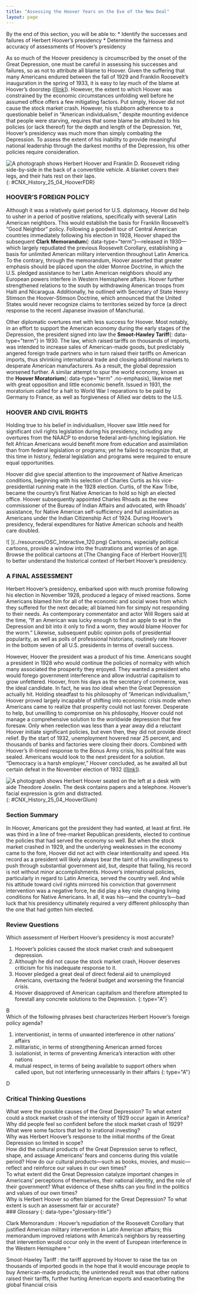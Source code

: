 ```yaml
---
title: "Assessing the Hoover Years on the Eve of the New Deal"
layout: page
---
```



<div data-type="abstract" markdown="1">
By the end of this section, you will be able to:
* Identify the successes and failures of Herbert Hoover’s presidency
* Determine the fairness and accuracy of assessments of Hoover’s presidency

</div>

As so much of the Hoover presidency is circumscribed by the onset of the Great Depression, one must be careful in assessing his successes and failures, so as not to attribute all blame to Hoover. Given the suffering that many Americans endured between the fall of 1929 and Franklin Roosevelt’s inauguration in the spring of 1933, it is easy to lay much of the blame at Hoover’s doorstep ([\[link\]](#CNX_History_25_04_HooverFDR)). However, the extent to which Hoover was constrained by the economic circumstances unfolding well before he assumed office offers a few mitigating factors. Put simply, Hoover did not cause the stock market crash. However, his stubborn adherence to a questionable belief in “American individualism,” despite mounting evidence that people were starving, requires that some blame be attributed to his policies (or lack thereof) for the depth and length of the Depression. Yet, Hoover’s presidency was much more than simply combating the Depression. To assess the extent of his inability to provide meaningful national leadership through the darkest months of the Depression, his other policies require consideration.

 ![A photograph shows Herbert Hoover and Franklin D. Roosevelt riding side-by-side in the back of a convertible vehicle. A blanket covers their legs, and their hats rest on their laps.](../resources/CNX_History_25_04_HooverFDR.jpg "Herbert Hoover (left) had the misfortune to be a president elected in prosperity and subsequently tasked with leading the country through the Great Depression. His unwillingness to face the harsh realities of widespread unemployment, farm foreclosures, business failures, and bank closings made him a deeply unpopular president, and he lost the 1932 election in a landslide to Franklin D. Roosevelt (right). (credit: Architect of the Capitol)"){: #CNX_History_25_04_HooverFDR}

### HOOVER’S FOREIGN POLICY

Although it was a relatively quiet period for U.S. diplomacy, Hoover did help to usher in a period of positive relations, specifically with several Latin American neighbors. This would establish the basis for Franklin Roosevelt’s “Good Neighbor” policy. Following a goodwill tour of Central American countries immediately following his election in 1928, Hoover shaped the subsequent **Clark Memorandum**{: data-type="term"}—released in 1930—which largely repudiated the previous Roosevelt Corollary, establishing a basis for unlimited American military intervention throughout Latin America. To the contrary, through the memorandum, Hoover asserted that greater emphasis should be placed upon the older Monroe Doctrine, in which the U.S. pledged assistance to her Latin American neighbors should any European powers interfere in Western Hemisphere affairs. Hoover further strengthened relations to the south by withdrawing American troops from Haiti and Nicaragua. Additionally, he outlined with Secretary of State Henry Stimson the Hoover-Stimson Doctrine, which announced that the United States would never recognize claims to territories seized by force (a direct response to the recent Japanese invasion of Manchuria).

Other diplomatic overtures met with less success for Hoover. Most notably, in an effort to support the American economy during the early stages of the Depression, the president signed into law the **Smoot-Hawley Tariff**{: data-type="term"} in 1930. The law, which raised tariffs on thousands of imports, was intended to increase sales of American-made goods, but predictably angered foreign trade partners who in turn raised their tariffs on American imports, thus shrinking international trade and closing additional markets to desperate American manufacturers. As a result, the global depression worsened further. A similar attempt to spur the world economy, known as the **Hoover Moratorium**{: data-type="term" .no-emphasis}, likewise met with great opposition and little economic benefit. Issued in 1931, the moratorium called for a halt to World War I reparations to be paid by Germany to France, as well as forgiveness of Allied war debts to the U.S.

### HOOVER AND CIVIL RIGHTS

Holding true to his belief in individualism, Hoover saw little need for significant civil rights legislation during his presidency, including any overtures from the NAACP to endorse federal anti-lynching legislation. He felt African Americans would benefit more from education and assimilation than from federal legislation or programs; yet he failed to recognize that, at this time in history, federal legislation and programs were required to ensure equal opportunities.

Hoover did give special attention to the improvement of Native American conditions, beginning with his selection of Charles Curtis as his vice-presidential running mate in the 1928 election. Curtis, of the Kaw Tribe, became the country’s first Native American to hold so high an elected office. Hoover subsequently appointed Charles Rhoads as the new commissioner of the Bureau of Indian Affairs and advocated, with Rhoads’ assistance, for Native American self-sufficiency and full assimilation as Americans under the Indian Citizenship Act of 1924. During Hoover’s presidency, federal expenditures for Native American schools and health care doubled.

<div data-type="note" data-has-label="true" class="history click-and-explore" data-label="Click and Explore" markdown="1">
<span data-type="media" data-alt=" "> ![ ](../resources/OSC_Interactive_120.png) </span>
Cartoons, especially political cartoons, provide a window into the frustrations and worries of an age. Browse the political cartoons at [The Changing Face of Herbert Hoover][1] to better understand the historical context of Herbert Hoover’s presidency.

</div>

### A FINAL ASSESSMENT

Herbert Hoover’s presidency, embarked upon with much promise following his election in November 1928, produced a legacy of mixed reactions. Some Americans blamed him for all of the economic and social woes from which they suffered for the next decade; all blamed him for simply not responding to their needs. As contemporary commentator and actor Will Rogers said at the time, “If an American was lucky enough to find an apple to eat in the Depression and bit into it only to find a worm, they would blame Hoover for the worm.” Likewise, subsequent public opinion polls of presidential popularity, as well as polls of professional historians, routinely rate Hoover in the bottom seven of all U.S. presidents in terms of overall success.

However, Hoover the president was a product of his time. Americans sought a president in 1928 who would continue the policies of normalcy with which many associated the prosperity they enjoyed. They wanted a president who would forego government interference and allow industrial capitalism to grow unfettered. Hoover, from his days as the secretary of commerce, was the ideal candidate. In fact, he was *too* ideal when the Great Depression actually hit. Holding steadfast to his philosophy of “American individualism,” Hoover proved largely incapable of shifting into economic crisis mode when Americans came to realize that prosperity could not last forever. Desperate to help, but unwilling to compromise on his philosophy, Hoover could not manage a comprehensive solution to the worldwide depression that few foresaw. Only when reelection was less than a year away did a reluctant Hoover initiate significant policies, but even then, they did not provide direct relief. By the start of 1932, unemployment hovered near 25 percent, and thousands of banks and factories were closing their doors. Combined with Hoover’s ill-timed response to the Bonus Army crisis, his political fate was sealed. Americans would look to the next president for a solution. “Democracy is a harsh employer,” Hoover concluded, as he awaited all but certain defeat in the November election of 1932 ([\[link\]](#CNX_History_25_04_HooverGlum)).

 ![A photograph shows Herbert Hoover seated on the left at a desk with aide Theodore Joselin. The desk contains papers and a telephone. Hoover&#x2019;s facial expression is grim and distracted.](../resources/CNX_History_25_04_HooverGlum.jpg "By the election of 1932, Hoover (left) knew that he was beaten. In photos from this time, he tends to appear grim-faced and downtrodden."){: #CNX_History_25_04_HooverGlum}

### Section Summary

In Hoover, Americans got the president they had wanted, at least at first. He was third in a line of free-market Republican presidents, elected to continue the policies that had served the economy so well. But when the stock market crashed in 1929, and the underlying weaknesses in the economy came to the fore, Hoover did not act with clear intentionality and speed. His record as a president will likely always bear the taint of his unwillingness to push through substantial government aid, but, despite that failing, his record is not without minor accomplishments. Hoover’s international policies, particularly in regard to Latin America, served the country well. And while his attitude toward civil rights mirrored his conviction that government intervention was a negative force, he did play a key role changing living conditions for Native Americans. In all, it was his—and the country’s—bad luck that his presidency ultimately required a very different philosophy than the one that had gotten him elected.

### Review Questions

<div data-type="exercise">
<div data-type="problem" markdown="1">
Which assessment of Herbert Hoover’s presidency is most accurate?

1.  Hoover’s policies caused the stock market crash and subsequent depression.
2.  Although he did not cause the stock market crash, Hoover deserves criticism for his inadequate response to it.
3.  Hoover pledged a great deal of direct federal aid to unemployed Americans, overtaxing the federal budget and worsening the financial crisis.
4.  Hoover disapproved of American capitalism and therefore attempted to forestall any concrete solutions to the Depression.
{: type="A"}

</div>
<div data-type="solution" markdown="1">
B

</div>
</div>

<div data-type="exercise">
<div data-type="problem" markdown="1">
Which of the following phrases best characterizes Herbert Hoover’s foreign policy agenda?

1.  interventionist, in terms of unwanted interference in other nations’ affairs
2.  militaristic, in terms of strengthening American armed forces
3.  isolationist, in terms of preventing America’s interaction with other nations
4.  mutual respect, in terms of being available to support others when called upon, but not interfering unnecessarily in their affairs
{: type="A"}

</div>
<div data-type="solution" markdown="1">
D

</div>
</div>

### Critical Thinking Questions

<div data-type="exercise">
<div data-type="problem" markdown="1">
What were the possible causes of the Great Depression? To what extent could a stock market crash of the intensity of 1929 occur again in America?

</div>
</div>

<div data-type="exercise">
<div data-type="problem" markdown="1">
Why did people feel so confident before the stock market crash of 1929? What were some factors that led to irrational investing?

</div>
</div>

<div data-type="exercise">
<div data-type="problem" markdown="1">
Why was Herbert Hoover’s response to the initial months of the Great Depression so limited in scope?

</div>
</div>

<div data-type="exercise">
<div data-type="problem" markdown="1">
How did the cultural products of the Great Depression serve to reflect, shape, and assuage Americans’ fears and concerns during this volatile period? How do our cultural products—such as books, movies, and music—reflect and reinforce our values in our own times?

</div>
</div>

<div data-type="exercise">
<div data-type="problem" markdown="1">
To what extent did the Great Depression catalyze important changes in Americans’ perceptions of themselves, their national identity, and the role of their government? What evidence of these shifts can you find in the politics and values of our own times?

</div>
</div>

<div data-type="exercise">
<div data-type="problem" markdown="1">
Why is Herbert Hoover so often blamed for the Great Depression? To what extent is such an assessment fair or accurate?

</div>
</div>

<div data-type="glossary" markdown="1">
### Glossary
{: data-type="glossary-title"}

Clark Memorandum
: Hoover’s repudiation of the Roosevelt Corollary that justified American military intervention in Latin American affairs; this memorandum improved relations with America’s neighbors by reasserting that intervention would occur only in the event of European interference in the Western Hemisphere
^

Smoot-Hawley Tariff
: the tariff approved by Hoover to raise the tax on thousands of imported goods in the hope that it would encourage people to buy American-made products; the unintended result was that other nations raised their tariffs, further hurting American exports and exacerbating the global financial crisis

</div>



[1]: http://openstaxcollege.org/l/hoover
